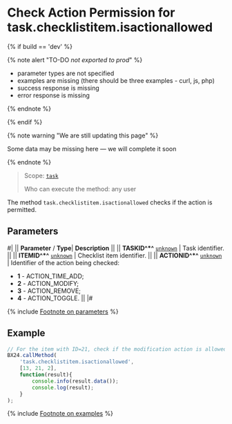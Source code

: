 # Check Action Permission for task.checklistitem.isactionallowed

{% if build == 'dev' %}

{% note alert "TO-DO _not exported to prod_" %}

- parameter types are not specified
- examples are missing (there should be three examples - curl, js, php)
- success response is missing
- error response is missing

{% endnote %}

{% endif %}

{% note warning "We are still updating this page" %}

Some data may be missing here — we will complete it soon

{% endnote %}

> Scope: [`task`](../../scopes/permissions.md)
>
> Who can execute the method: any user

The method `task.checklistitem.isactionallowed` checks if the action is permitted.

## Parameters

#|
|| **Parameter** / **Type**| **Description** ||
|| **TASKID^*^**
[`unknown`](../../data-types.md) | Task identifier. ||
|| **ITEMID^*^**
[`unknown`](../../data-types.md) | Checklist item identifier. ||
|| **ACTIONID^*^**
[`unknown`](../../data-types.md) | Identifier of the action being checked:
- **1** - ACTION_TIME_ADD;
- **2** - ACTION_MODIFY;
- **3** - ACTION_REMOVE;
- **4** - ACTION_TOGGLE. ||
|#

{% include [Footnote on parameters](../../../_includes/required.md) %}

## Example

```js
// For the item with ID=21, check if the modification action is allowed
BX24.callMethod(
    'task.checklistitem.isactionallowed',
    [13, 21, 2],
    function(result){
        console.info(result.data());
        console.log(result);
    }
);
```

{% include [Footnote on examples](../../../_includes/examples.md) %}